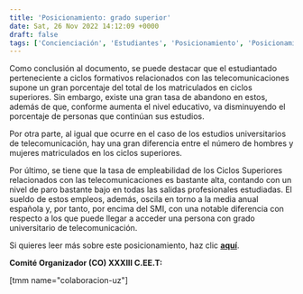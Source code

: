 ```yaml
---
title: 'Posicionamiento: grado superior'
date: Sat, 26 Nov 2022 14:12:09 +0000
draft: false
tags: ['Concienciación', 'Estudiantes', 'Posicionamiento', 'Posicionamientos', 'Universidad', 'Universidad del futuro']
---
```


Como conclusión al documento, se puede destacar que el estudiantado perteneciente a ciclos formativos relacionados con las telecomunicaciones supone un gran porcentaje del total de los matriculados en ciclos superiores. Sin embargo, existe una gran tasa de abandono en estos, además de que, conforme aumenta el nivel educativo, va disminuyendo el porcentaje de personas que continúan sus estudios.

Por otra parte, al igual que ocurre en el caso de los estudios universitarios de telecomunicación, hay una gran diferencia entre el número de hombres y mujeres matriculados en los ciclos superiores.

Por último, se tiene que la tasa de empleabilidad de los Ciclos Superiores relacionados con las telecomunicaciones es bastante alta, contando con un nivel de paro bastante bajo en todas las salidas profesionales estudiadas. El sueldo de estos empleos, además, oscila en torno a la media anual española y, por tanto, por encima del SMI, con una notable diferencia con respecto a los que puede llegar a acceder una persona con grado universitario de telecomunicación.

Si quieres leer más sobre este posicionamiento, haz clic **[aquí](https://ceet.org.es/download/xxxiiiceet-grado-superior/)**.

  

**Comité Organizador (CO) XXXIII C.EE.T:**

\[tmm name="colaboracion-uz"\]